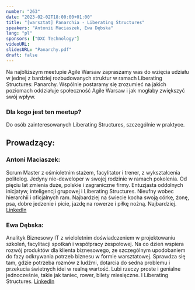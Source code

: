```yaml
---
number: "263"
date: "2023-02-02T18:00:00+01:00"
title: "[warsztat] Panarchia - Liberating Structures"
speakers: "Antonii Maciaszek, Ewa Dębska"
lang: "pl"
sponsors: ["DXC Technology"]
videoURL:
slidesURL: "Panarchy.pdf"
draft: false
---
```


Na najbliższym meetupie Agile Warsaw zapraszamy was do wzięcia udziału w jednej z bardziej rozbudowanych struktur w ramach Liberating Structures: Panarchy. Wspólnie postaramy się zrozumieć na jakich poziomach oddziałuje społeczność Agile Warsaw i jak mogłaby zwiększyć swój wpływ.

### Dla kogo jest ten meetup?

Do osób zainteresowanych Liberating Structures, szczególnie w praktyce.

## Prowadzący:

### Antoni Maciaszek: 
Scrum Master z ośmioletnim stażem, facylitator i trener, z wykształcenia politolog. Jedyny nie-deweloper w swojej rodzinie w ramach pokolenia. Od pięciu lat zmienia duże, polskie i zagraniczne firmy. Entuzjasta oddolnych inicjatyw, inteligencji grupowej i Liberating Structures. Nieufny wobec hierarchii i oficjalnych ram. Najbardziej na świecie kocha swoją córkę, żonę, psa, dobre jedzenie i picie, jazdę na rowerze i piłkę nożną. Najbardziej.
[LinkedIn](https://www.linkedin.com/in/antonimaciaszek/)

### Ewa Dębska: 
Analityk Biznesowy IT z wieloletnim doświadczeniem w projektowaniu szkoleń, facylitacji spotkań i współpracy zespołowej. Na co dzień wspiera rozwój produktów dla klienta biznesowego, ze szczególnym upodobaniem do fazy odkrywania potrzeb biznesu w formie warsztatowej. Sprawdza się tam, gdzie potrzeba rozmów z ludźmi, dotarcia do sedna problemu i przekucia świetnych idei w realną wartość. Lubi rzeczy proste i genialne jednocześnie, takie jak taniec, rower, bilety miesięczne. I Liberating Structures.
[LinkedIn](https://www.linkedin.com/in/ewa-d%C4%99bska-a5a55bb0/)


